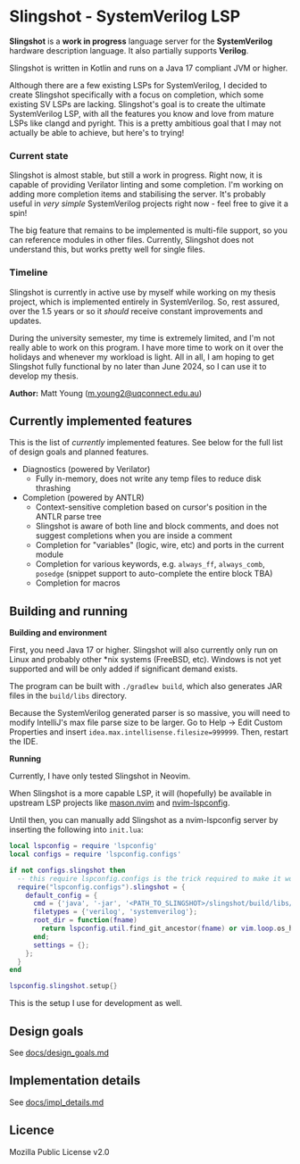 # Slingshot - SystemVerilog LSP
**Slingshot** is a **work in progress** language server for the **SystemVerilog** hardware description language.
It also partially supports **Verilog**.

Slingshot is written in Kotlin and runs on a Java 17 compliant JVM or higher.

Although there are a few existing LSPs for SystemVerilog, I decided to create Slingshot specifically with a
focus on completion, which some existing SV LSPs are lacking. Slingshot's goal is to create the ultimate 
SystemVerilog LSP, with all the features you know and love from mature LSPs like clangd and pyright. This is
a pretty ambitious goal that I may not actually be able to achieve, but here's to trying!

### Current state
Slingshot is almost stable, but still a work in progress. Right now, it is capable of providing
Verilator linting and some completion. I'm working on adding more completion items and stabilising the
server. It's probably useful in _very simple_ SystemVerilog projects right now - feel free to give it a spin!

The big feature that remains to be implemented is multi-file support, so you can reference modules in other
files. Currently, Slingshot does not understand this, but works pretty well for single files.

### Timeline 
Slingshot is currently in active use by myself while working on my thesis project, which is
implemented entirely in SystemVerilog. So, rest assured, over the 1.5 years or so it *should* receive constant
improvements and updates.

During the university semester, my time is extremely limited, and I'm not really able to work on this program.
I have more time to work on it over the holidays and whenever my workload is light. All in all, I am hoping to 
get Slingshot fully functional by no later than June 2024, so I can use it to develop my thesis.

**Author:** Matt Young (m.young2@uqconnect.edu.au)

## Currently implemented features
This is the list of _currently_ implemented features. See below for the full list of design goals and planned
features.

- Diagnostics (powered by Verilator)
  - Fully in-memory, does not write any temp files to reduce disk thrashing
- Completion (powered by ANTLR)
  - Context-sensitive completion based on cursor's position in the ANTLR parse tree 
  - Slingshot is aware of both line and block comments, and does not suggest completions when you are inside
    a comment
  - Completion for "variables" (logic, wire, etc) and ports in the current module
  - Completion for various keywords, e.g. `always_ff`, `always_comb`, `posedge` (snippet support to auto-complete the entire block TBA)
  - Completion for macros

## Building and running
**Building and environment**

First, you need Java 17 or higher. Slingshot will also currently only run on Linux and probably other *nix
systems (FreeBSD, etc). Windows is not yet supported and will be only added if significant demand exists.

The program can be built with `./gradlew build`, which also generates JAR files in the `build/libs` directory.

Because the SystemVerilog generated parser is so massive, you will need to modify IntelliJ's max file parse
size to be larger. Go to Help -> Edit Custom Properties and insert `idea.max.intellisense.filesize=999999`.
Then, restart the IDE.

**Running**

Currently, I have only tested Slingshot in Neovim.

When Slingshot is a more capable LSP, it will (hopefully) be available in upstream LSP projects like
[mason.nvim](https://github.com/williamboman/mason.nvim) and [nvim-lspconfig](https://github.com/neovim/nvim-lspconfig).

Until then, you can manually add Slingshot as a nvim-lspconfig server by inserting the following into `init.lua`:

```lua
local lspconfig = require 'lspconfig'
local configs = require 'lspconfig.configs'

if not configs.slingshot then
  -- this require lspconfig.configs is the trick required to make it work
  require("lspconfig.configs").slingshot = {
    default_config = {
      cmd = {'java', '-jar', '<PATH_TO_SLINGSHOT>/slingshot/build/libs/slingshot-1.0-SNAPSHOT-all.jar'};
      filetypes = {'verilog', 'systemverilog'};
      root_dir = function(fname)
        return lspconfig.util.find_git_ancestor(fname) or vim.loop.os_homedir()
      end;
      settings = {};
    };
  }
end

lspconfig.slingshot.setup{}
```

This is the setup I use for development as well.

## Design goals
See [docs/design_goals.md](docs/design_goals.md)

## Implementation details
See [docs/impl_details.md](docs/impl_details.md)

## Licence
Mozilla Public License v2.0

